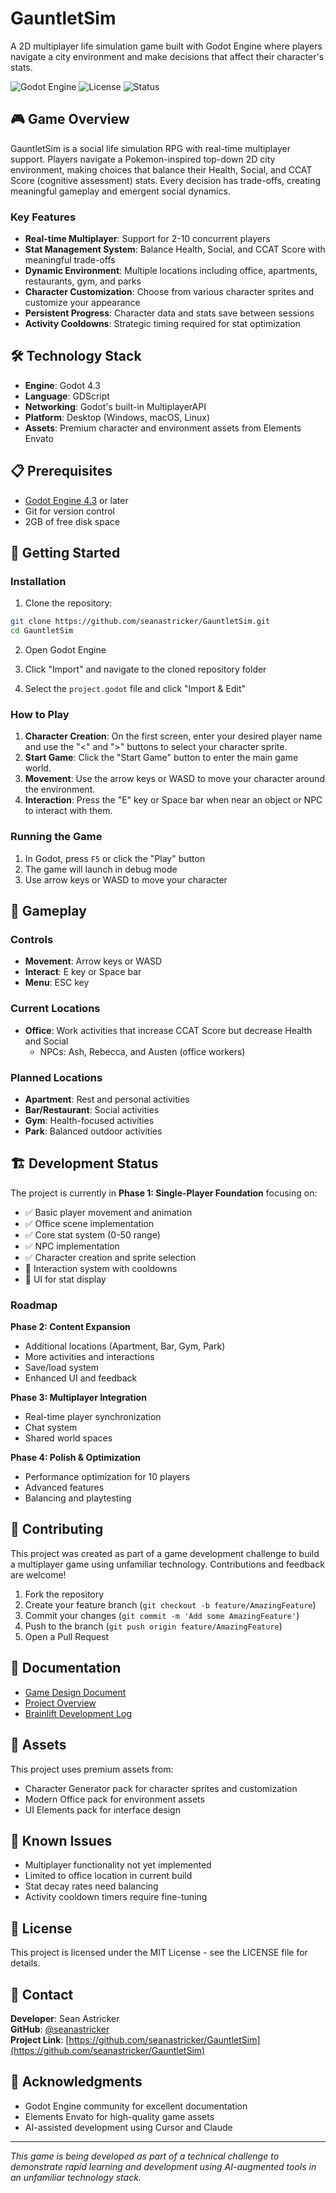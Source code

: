 # GauntletSim

A 2D multiplayer life simulation game built with Godot Engine where players navigate a city environment and make decisions that affect their character's stats.

![Godot Engine](https://img.shields.io/badge/Godot-4.3-blue.svg)
![License](https://img.shields.io/badge/license-MIT-green.svg)
![Status](https://img.shields.io/badge/status-In%20Development-yellow.svg)

## 🎮 Game Overview

GauntletSim is a social life simulation RPG with real-time multiplayer support. Players navigate a Pokemon-inspired top-down 2D city environment, making choices that balance their Health, Social, and CCAT Score (cognitive assessment) stats. Every decision has trade-offs, creating meaningful gameplay and emergent social dynamics.

### Key Features

- **Real-time Multiplayer**: Support for 2-10 concurrent players
- **Stat Management System**: Balance Health, Social, and CCAT Score with meaningful trade-offs
- **Dynamic Environment**: Multiple locations including office, apartments, restaurants, gym, and parks
- **Character Customization**: Choose from various character sprites and customize your appearance
- **Persistent Progress**: Character data and stats save between sessions
- **Activity Cooldowns**: Strategic timing required for stat optimization

## 🛠️ Technology Stack

- **Engine**: Godot 4.3
- **Language**: GDScript
- **Networking**: Godot's built-in MultiplayerAPI
- **Platform**: Desktop (Windows, macOS, Linux)
- **Assets**: Premium character and environment assets from Elements Envato

## 📋 Prerequisites

- [Godot Engine 4.3](https://godotengine.org/download) or later
- Git for version control
- 2GB of free disk space

## 🚀 Getting Started

### Installation

1. Clone the repository:
```bash
git clone https://github.com/seanastricker/GauntletSim.git
cd GauntletSim
```

2. Open Godot Engine

3. Click "Import" and navigate to the cloned repository folder

4. Select the `project.godot` file and click "Import & Edit"

### How to Play

1. **Character Creation**: On the first screen, enter your desired player name and use the "<" and ">" buttons to select your character sprite.
2. **Start Game**: Click the "Start Game" button to enter the main game world.
3. **Movement**: Use the arrow keys or WASD to move your character around the environment.
4. **Interaction**: Press the "E" key or Space bar when near an object or NPC to interact with them.

### Running the Game

1. In Godot, press `F5` or click the "Play" button
2. The game will launch in debug mode
3. Use arrow keys or WASD to move your character

## 🎯 Gameplay

### Controls

- **Movement**: Arrow keys or WASD
- **Interact**: E key or Space bar
- **Menu**: ESC key

### Current Locations

- **Office**: Work activities that increase CCAT Score but decrease Health and Social
  - NPCs: Ash, Rebecca, and Austen (office workers)

### Planned Locations

- **Apartment**: Rest and personal activities
- **Bar/Restaurant**: Social activities
- **Gym**: Health-focused activities
- **Park**: Balanced outdoor activities

## 🏗️ Development Status

The project is currently in **Phase 1: Single-Player Foundation** focusing on:

- ✅ Basic player movement and animation
- ✅ Office scene implementation
- ✅ Core stat system (0-50 range)
- ✅ NPC implementation
- ✅ Character creation and sprite selection
- 🔄 Interaction system with cooldowns
- 🔄 UI for stat display

### Roadmap

**Phase 2: Content Expansion**
- Additional locations (Apartment, Bar, Gym, Park)
- More activities and interactions
- Save/load system
- Enhanced UI and feedback

**Phase 3: Multiplayer Integration**
- Real-time player synchronization
- Chat system
- Shared world spaces

**Phase 4: Polish & Optimization**
- Performance optimization for 10 players
- Advanced features
- Balancing and playtesting

## 🤝 Contributing

This project was created as part of a game development challenge to build a multiplayer game using unfamiliar technology. Contributions and feedback are welcome!

1. Fork the repository
2. Create your feature branch (`git checkout -b feature/AmazingFeature`)
3. Commit your changes (`git commit -m 'Add some AmazingFeature'`)
4. Push to the branch (`git push origin feature/AmazingFeature`)
5. Open a Pull Request

## 📝 Documentation

- [Game Design Document](docs/gauntletsim.md)
- [Project Overview](docs/project-overview.md)
- [Brainlift Development Log](docs/brainlift.md)

## 🎨 Assets

This project uses premium assets from:
- Character Generator pack for character sprites and customization
- Modern Office pack for environment assets
- UI Elements pack for interface design

## 🐛 Known Issues

- Multiplayer functionality not yet implemented
- Limited to office location in current build
- Stat decay rates need balancing
- Activity cooldown timers require fine-tuning

## 📄 License

This project is licensed under the MIT License - see the LICENSE file for details.

## 👥 Contact

**Developer**: Sean Astricker  
**GitHub**: [@seanastricker](https://github.com/seanastricker)  
**Project Link**: [https://github.com/seanastricker/GauntletSim](https://github.com/seanastricker/GauntletSim)

## 🙏 Acknowledgments

- Godot Engine community for excellent documentation
- Elements Envato for high-quality game assets
- AI-assisted development using Cursor and Claude

---

*This game is being developed as part of a technical challenge to demonstrate rapid learning and development using AI-augmented tools in an unfamiliar technology stack.* 